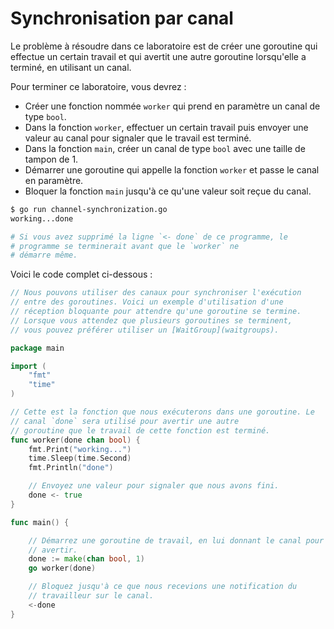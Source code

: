 # Synchronisation par canal

Le problème à résoudre dans ce laboratoire est de créer une goroutine qui effectue un certain travail et qui avertit une autre goroutine lorsqu'elle a terminé, en utilisant un canal.

Pour terminer ce laboratoire, vous devrez :

- Créer une fonction nommée `worker` qui prend en paramètre un canal de type `bool`.
- Dans la fonction `worker`, effectuer un certain travail puis envoyer une valeur au canal pour signaler que le travail est terminé.
- Dans la fonction `main`, créer un canal de type `bool` avec une taille de tampon de 1.
- Démarrer une goroutine qui appelle la fonction `worker` et passe le canal en paramètre.
- Bloquer la fonction `main` jusqu'à ce qu'une valeur soit reçue du canal.

```sh
$ go run channel-synchronization.go
working...done

# Si vous avez supprimé la ligne `<- done` de ce programme, le
# programme se terminerait avant que le `worker` ne
# démarre même.
```

Voici le code complet ci-dessous :

```go
// Nous pouvons utiliser des canaux pour synchroniser l'exécution
// entre des goroutines. Voici un exemple d'utilisation d'une
// réception bloquante pour attendre qu'une goroutine se termine.
// Lorsque vous attendez que plusieurs goroutines se terminent,
// vous pouvez préférer utiliser un [WaitGroup](waitgroups).

package main

import (
	"fmt"
	"time"
)

// Cette est la fonction que nous exécuterons dans une goroutine. Le
// canal `done` sera utilisé pour avertir une autre
// goroutine que le travail de cette fonction est terminé.
func worker(done chan bool) {
	fmt.Print("working...")
	time.Sleep(time.Second)
	fmt.Println("done")

	// Envoyez une valeur pour signaler que nous avons fini.
	done <- true
}

func main() {

	// Démarrez une goroutine de travail, en lui donnant le canal pour
	// avertir.
	done := make(chan bool, 1)
	go worker(done)

	// Bloquez jusqu'à ce que nous recevions une notification du
	// travailleur sur le canal.
	<-done
}

```

